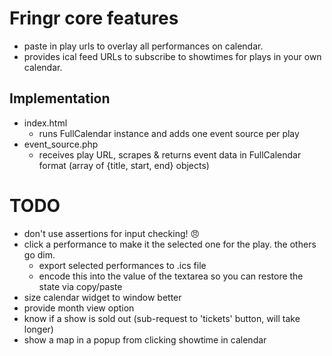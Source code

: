 # Fringr core features

* paste in play urls to overlay all performances on calendar.
* provides ical feed URLs to subscribe to showtimes for plays in your own calendar.

## Implementation

* index.html
    - runs FullCalendar instance and adds one event source per play
* event_source.php
    - receives play URL, scrapes & returns event data in FullCalendar format (array of {title, start, end} objects)

# TODO

* don't use assertions for input checking! 😠
* click a performance to make it the selected one for the play. the others go dim.
    - export selected performances to .ics file
    - encode this into the value of the textarea so you can restore the state via copy/paste
* size calendar widget to window better
* provide month view option
* know if a show is sold out (sub-request to 'tickets' button, will take longer)
* show a map in a popup from clicking showtime in calendar
